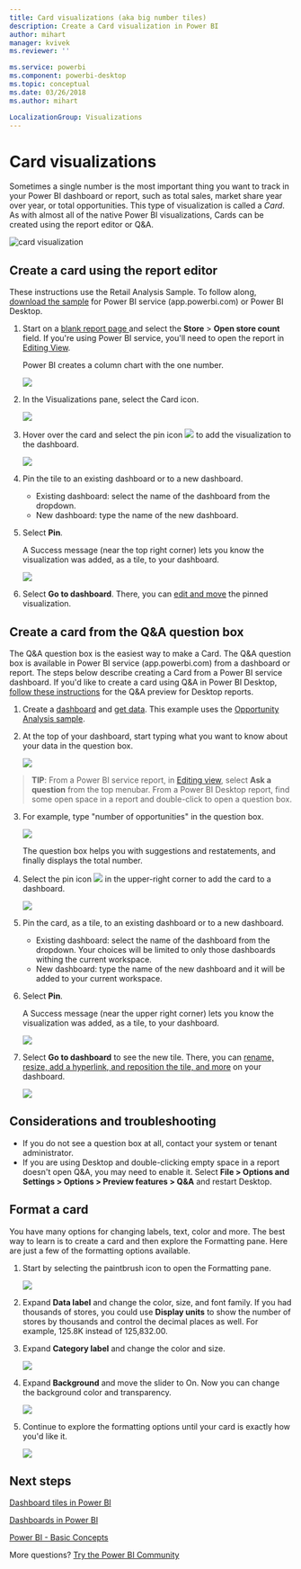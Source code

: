 ```yaml
---
title: Card visualizations (aka big number tiles)
description: Create a Card visualization in Power BI
author: mihart
manager: kvivek
ms.reviewer: ''

ms.service: powerbi
ms.component: powerbi-desktop
ms.topic: conceptual
ms.date: 03/26/2018
ms.author: mihart

LocalizationGroup: Visualizations
---
```

# Card visualizations
Sometimes a single number is the most important thing you want to track in your Power BI dashboard or report, such as total sales, market share year over year, or total opportunities. This type of visualization is called a *Card*. As with almost all of the native Power BI visualizations, Cards can be created using the report editor or Q&A.

![card visualization](./media/power-bi-visualization-card/pbi_opptuntiescard.png)

## Create a card using the report editor
These instructions use the Retail Analysis Sample. To follow along, [download the sample](../sample-datasets.md) for Power BI service (app.powerbi.com) or Power BI Desktop.   

1. Start on a [blank report page ](../power-bi-report-add-page.md) and select the **Store** \> **Open store count** field. If you're using Power BI service, you'll need to open the report in [Editing View](../service-interact-with-a-report-in-editing-view.md).

    Power BI creates a column chart with the one number.

   ![](media/power-bi-visualization-card/pbi_rptnumbertilechart.png)
2. In the Visualizations pane, select the Card icon.

   ![](media/power-bi-visualization-card/pbi_changechartcard.png)
6. Hover over the card and select the pin icon ![](media/power-bi-visualization-card/pbi_pintile.png) to add the visualization to the dashboard.

   ![](media/power-bi-visualization-card/power-bi-pin-icon.png)
7. Pin the tile to an existing dashboard or to a new dashboard.

   * Existing dashboard: select the name of the dashboard from the dropdown.
   * New dashboard: type the name of the new dashboard.
8. Select **Pin**.

   A Success message (near the top right corner) lets you know the visualization was added, as a tile, to your dashboard.

   ![](media/power-bi-visualization-card/power-bi-pin-success-message.png)
9. Select **Go to dashboard**. There, you can [edit and move](../service-dashboard-edit-tile.md) the pinned visualization.


## Create a card from the Q&A question box
The Q&A question box is the easiest way to make a Card. The Q&A question box is available in Power BI service (app.powerbi.com) from a dashboard or report. The steps below describe creating a Card from a Power BI service dashboard. If you'd like to create a card using Q&A in Power BI Desktop, [follow these instructions](https://powerbi.microsoft.com/en-us/blog/power-bi-desktop-december-feature-summary/#QandA) for the Q&A preview for Desktop reports.

1. Create a [dashboard](../service-dashboards.md) and [get data](../service-get-data.md). This example uses the [Opportunity Analysis sample](../sample-opportunity-analysis.md).

1. At the top of your dashboard, start typing what you want to know about your data in the question box. 

   ![](media/power-bi-visualization-card/power-bi-q-and-a-box.png)

>**TIP**: From a Power BI service report, in [Editing view](../service-reading-view-and-editing-view.md), select **Ask a question** from the top menubar. From a Power BI Desktop report, find some open space in a report and double-click to open a question box.

3. For example, type "number of opportunities" in the question box.

   ![](media/power-bi-visualization-card/power-bi-q-and-a.png)

   The question box helps you with suggestions and restatements, and finally displays the total number.  
4. Select the pin icon ![](media/power-bi-visualization-card/pbi_pintile.png) in the upper-right corner to add the card to a dashboard.

   ![](media/power-bi-visualization-card/power-bi-pin.png)
5. Pin the card, as a tile, to an existing dashboard or to a new dashboard.

   * Existing dashboard: select the name of the dashboard from the dropdown. Your choices will be limited to only those dashboards withing the current workspace.
   * New dashboard: type the name of the new dashboard and it will be added to your current workspace.
6. Select **Pin**.

   A Success message (near the upper right corner) lets you know the visualization was added, as a tile, to your dashboard.  

   ![](media/power-bi-visualization-card/power-bi-success.png)
7. Select **Go to dashboard** to see the new tile. There, you can [rename, resize, add a hyperlink, and reposition the tile, and more](../service-dashboard-edit-tile.md) on your dashboard.

   ![](media/power-bi-visualization-card/power-bi-pinned.png)

## Considerations and troubleshooting
- If you do not see a question box at all, contact your system or tenant administrator.    
- If you are using Desktop and double-clicking empty space in a report doesn't open Q&A, you may need to enable it.  Select **File > Options and Settings > Options > Preview features > Q&A** and restart Desktop.

## Format a card
You have many options for changing labels, text, color and more. The best way to learn is to create a card and then explore the Formatting pane. Here are just a few of the formatting options available. 

1. Start by selecting the paintbrush icon to open the Formatting pane. 

    ![](media/power-bi-visualization-card/power-bi-format-card.png)
2. Expand **Data label** and change the color, size, and font family. If you had thousands of stores, you could use **Display units** to show the number of stores by thousands and control the decimal places as well. For example, 125.8K instead of 125,832.00.

3.  Expand **Category label** and change the color and size.

    ![](media/power-bi-visualization-card/power-bi-card-format.png)

4. Expand **Background** and move the slider to On.  Now you can change the background color and transparency.

    ![](media/power-bi-visualization-card/power-bi-format-color.png)

5. Continue to explore the formatting options until your card is exactly how you'd like it. 

    ![](media/power-bi-visualization-card/power-bi-formatted.png)

## Next steps
[Dashboard tiles in Power BI](../service-dashboard-tiles.md)

[Dashboards in Power BI](../service-dashboards.md)

[Power BI - Basic Concepts](../service-basic-concepts.md)

More questions? [Try the Power BI Community](http://community.powerbi.com/)

